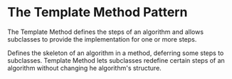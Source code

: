 # The Template Method Pattern

The Template Method defines the steps of an algorithm and allows subclasses to provide the implementation for one or more steps. 

Defines the skeleton of an algorithm in a method, deferring some steps to subclasses. Template Method lets subclasses redefine certain steps of an algorithm without changing he algorithm's structure. 

